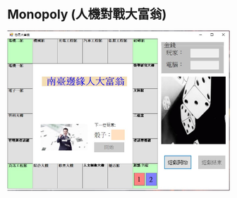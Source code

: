 # Monopoly (人機對戰大富翁)
![image](https://github.com/Chun-Ching/Monopoly/blob/master/%E5%A4%A7%E5%AF%8C%E7%BF%81.jpg)
